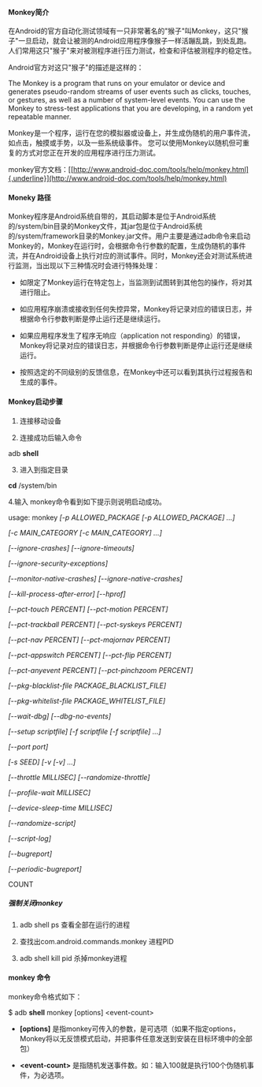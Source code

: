 #### Monkey简介

在Android的官方自动化测试领域有一只非常著名的"猴子"叫Monkey，这只"猴子"一旦启动，就会让被测的Android应用程序像猴子一样活蹦乱跳，到处乱跑。人们常用这只"猴子"来对被测程序进行压力测试，检查和评估被测程序的稳定性。

Android官方对这只"猴子"的描述是这样的：

The Monkey is a program that runs on your emulator or device and
generates pseudo-random streams of user events such as clicks, touches,
or gestures, as well as a number of system-level events. You can use the
Monkey to stress-test applications that you are developing, in a random
yet repeatable manner.

Monkey是一个程序，运行在您的模拟器或设备上，并生成伪随机的用户事件流，如点击，触摸或手势，以及一些系统级事件。
您可以使用Monkey以随机但可重复的方式对您正在开发的应用程序进行压力测试。

monkey官方文档：[[http://www.android-doc.com/tools/help/monkey.html]{.underline}](http://www.android-doc.com/tools/help/monkey.html)

#### Moneky 路径

Monkey程序是Android系统自带的，其启动脚本是位于Android系统的/system/bin目录的Monkey文件，其jar包是位于Android系统的/system/framework目录的Monkey.jar文件。用户主要是通过adb命令来启动Monkey的，Monkey在运行时，会根据命令行参数的配置，生成伪随机的事件流，并在Android设备上执行对应的测试事件。同时，Monkey还会对测试系统进行监测，当出现以下三种情况时会进行特殊处理：

-   如限定了Monkey运行在特定包上，当监测到试图转到其他包的操作，将对其进行阻止。

-   如应用程序崩溃或接收到任何失控异常，Monkey将记录对应的错误日志，并根据命令行参数判断是停止运行还是继续运行。

-   如果应用程序发生了程序无响应（application not
    responding）的错误，Monkey将记录对应的错误日志，并根据命令行参数判断是停止运行还是继续运行。

-   按照选定的不同级别的反馈信息，在Monkey中还可以看到其执行过程报告和生成的事件。

#### Monkey启动步骤

1.  连接移动设备

2.  连接成功后输入命令

adb **shell**

3.  进入到指定目录

**cd** /system/bin

4.输入 monkey命令看到如下提示则说明启动成功。

usage: monkey *\[-p ALLOWED\_PACKAGE \[-p ALLOWED\_PACKAGE\] \...\]*

*\[-c MAIN\_CATEGORY \[-c MAIN\_CATEGORY\] \...\]*

*\[\--ignore-crashes\]* *\[\--ignore-timeouts\]*

*\[\--ignore-security-exceptions\]*

*\[\--monitor-native-crashes\]* *\[\--ignore-native-crashes\]*

*\[\--kill-process-after-error\]* *\[\--hprof\]*

*\[\--pct-touch PERCENT\]* *\[\--pct-motion PERCENT\]*

*\[\--pct-trackball PERCENT\]* *\[\--pct-syskeys PERCENT\]*

*\[\--pct-nav PERCENT\]* *\[\--pct-majornav PERCENT\]*

*\[\--pct-appswitch PERCENT\]* *\[\--pct-flip PERCENT\]*

*\[\--pct-anyevent PERCENT\]* *\[\--pct-pinchzoom PERCENT\]*

*\[\--pkg-blacklist-file PACKAGE\_BLACKLIST\_FILE\]*

*\[\--pkg-whitelist-file PACKAGE\_WHITELIST\_FILE\]*

*\[\--wait-dbg\]* *\[\--dbg-no-events\]*

*\[\--setup scriptfile\]* *\[-f scriptfile \[-f scriptfile\] \...\]*

*\[\--port port\]*

*\[-s SEED\]* *\[-v \[-v\] \...\]*

*\[\--throttle MILLISEC\]* *\[\--randomize-throttle\]*

*\[\--profile-wait MILLISEC\]*

*\[\--device-sleep-time MILLISEC\]*

*\[\--randomize-script\]*

*\[\--script-log\]*

*\[\--bugreport\]*

*\[\--periodic-bugreport\]*

COUNT

##### 强制关闭monkey

1.  adb shell ps 查看全部在运行的进程

2.  查找出com.android.commands.monkey 进程PID

3.  adb shell kill pid 杀掉monkey进程

#### monkey 命令

monkey命令格式如下：

\$ adb **shell** monkey \[options\] \<event-count\>

-   **\[options\]** 是指monkey可传入的参数，是可选项（如果不指定options，Monkey将以无反馈模式启动，并把事件任意发送到安装在目标环境中的全部包）

-   **\<event-count\>** 是指随机发送事件数。如：输入100就是执行100个伪随机事件，为必选项。
